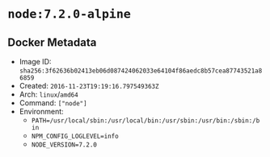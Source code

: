 # `node:7.2.0-alpine`

## Docker Metadata

- Image ID: `sha256:3f62636b02413eb06d087424062033e64104f86aedc8b57cea87743521a86859`
- Created: `2016-11-23T19:19:16.797549363Z`
- Arch: `linux`/`amd64`
- Command: `["node"]`
- Environment:
  - `PATH=/usr/local/sbin:/usr/local/bin:/usr/sbin:/usr/bin:/sbin:/bin`
  - `NPM_CONFIG_LOGLEVEL=info`
  - `NODE_VERSION=7.2.0`

